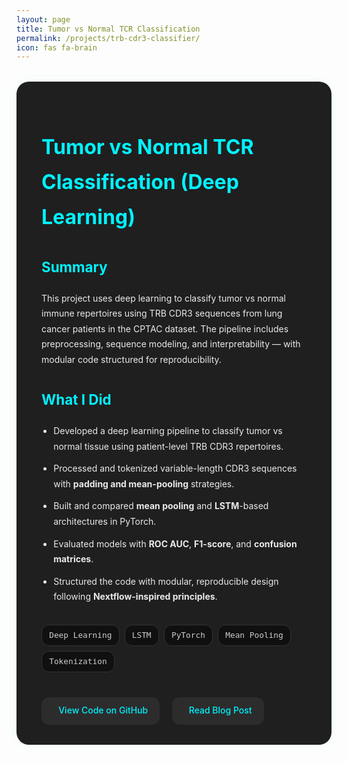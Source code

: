 ```yaml
---
layout: page
title: Tumor vs Normal TCR Classification 
permalink: /projects/trb-cdr3-classifier/
icon: fas fa-brain
---
```


<style>
.project-container {
  background: #1f1f1f;
  padding: 2rem 2.5rem;
  border-radius: 20px;
  box-shadow: 0 0 20px rgba(0, 255, 255, 0.05);
  margin-top: 2rem;
  color: #eaeaea;
  line-height: 1.75;
}

.project-container h1 {
  color: #00f2ff;
  font-size: 2rem;
  margin-bottom: 0.3rem;
}

.project-container .meta {
  font-size: 0.9rem;
  color: #999;
  margin-bottom: 1.5rem;
}

.project-container h2 {
  font-size: 1.4rem;
  margin-top: 2rem;
  color: #00f2ff;
}

.project-container ul {
  margin-top: 1rem;
  padding-left: 1.2rem;
}

.project-container li {
  margin-bottom: 0.7rem;
}

.project-tags {
  display: flex;
  flex-wrap: wrap;
  gap: 0.5rem;
  margin: 0.5rem 0 2rem;
}

.project-tag {
  background: #101010;
  color: #ccc;
  border: 1px solid #333;
  padding: 0.3rem 0.7rem;
  font-size: 0.8rem;
  border-radius: 12px;
  font-family: monospace;
}

.project-links {
  margin-top: 2.5rem;
  display: flex;
  gap: 1.2rem;
  flex-wrap: wrap;
}

.project-links a {
  display: inline-flex;
  align-items: center;
  gap: 0.5rem;
  background: #2c2c2c;
  color: #00f2ff;
  padding: 0.6rem 1.2rem;
  border-radius: 12px;
  font-weight: 500;
  text-decoration: none;
  transition: background 0.3s ease;
}

.project-links a:hover {
  background: #00f2ff;
  color: #000;
}

.project-links i {
  font-size: 1rem;
}
</style>

<div class="project-container">

<h1>Tumor vs Normal TCR Classification (Deep Learning)</h1>


<h2>Summary</h2>
<p>
This project uses deep learning to classify tumor vs normal immune repertoires using TRB CDR3 sequences from lung cancer patients in the CPTAC dataset. The pipeline includes preprocessing, sequence modeling, and interpretability — with modular code structured for reproducibility.
</p>

<h2>What I Did</h2>
<ul>
  <li>Developed a deep learning pipeline to classify tumor vs normal tissue using patient-level TRB CDR3 repertoires.</li>
  <li>Processed and tokenized variable-length CDR3 sequences with <strong>padding and mean-pooling</strong> strategies.</li>
  <li>Built and compared <strong>mean pooling</strong> and <strong>LSTM</strong>-based architectures in PyTorch.</li>
  <li>Evaluated models with <strong>ROC AUC</strong>, <strong>F1-score</strong>, and <strong>confusion matrices</strong>.</li>
  <li>Structured the code with modular, reproducible design following <strong>Nextflow-inspired principles</strong>.</li>
</ul>

<h2> </h2>
<div class="project-tags">
  <span class="project-tag">Deep Learning</span>
  <span class="project-tag">LSTM</span>
  <span class="project-tag">PyTorch</span>
  <span class="project-tag">Mean Pooling</span>
  <span class="project-tag">Tokenization</span>
</div>

<h2> </h2>
<div class="project-links">
  <a href="https://github.com/Tushar-bioinfo/DL-TCR-TRB-CDR3-Classification" target="_blank">
    <i class="fab fa-github"></i> View Code on GitHub
  </a>
  <a href="https://tushar-bioinfo.github.io/learning-bioinformatics/posts/TRB-CDR3-DL/" target="_blank">
    <i class="fas fa-book-open"></i> Read Blog Post
  </a>
</div>

</div>
